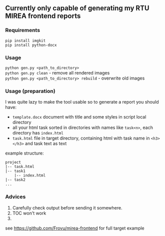 
## Currently only capable of generating my RTU MIREA frontend reports

### Requirements

`pip install imgkit`<br>
`pip install python-docx`

### Usage
`python gen.py <path_to_directory>`<br>
`python gen.py clean` - remove all rendered images<br>
`python gen.py <path_to_directory> rebuild` - overwrite old images

### Usage (preparation)
I was quite lazy to make the tool usable so to generate a report you should have:
+ `template.docx` document with title and some styles in script local directory
+ all your html task sorted in directories with names like `task<n>`, each directory has `index.html`
+ `task.html` file in target directory, containing html with task name in `<h3></h3>` and task text as text

example structure:

```
project
|-- task.html
|-- task1
    |-- index.html
|-- task2
...
```

### Advices
1. Carefully check output before sending it somewhere.
2. TOC won't work
3.

see https://github.com/Frovu/mirea-frontend for full target example
